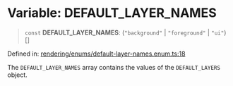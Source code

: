 # Variable: DEFAULT\_LAYER\_NAMES

> `const` **DEFAULT\_LAYER\_NAMES**: (`"background"` \| `"foreground"` \| `"ui"`)[]

Defined in: [rendering/enums/default-layer-names.enum.ts:18](https://github.com/Forge-Game-Engine/Forge/blob/7a38cd584d26e8fac97f61bf2359fb32ea34a7fc/src/rendering/enums/default-layer-names.enum.ts#L18)

The `DEFAULT_LAYER_NAMES` array contains the values of the `DEFAULT_LAYERS` object.
